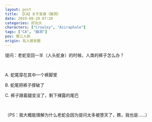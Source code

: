 ```yaml
---
layout: post
title: 【CA】关于变身（脑洞）
date: 2019-08-20 07:20
categories: 好兆头
characters: ["Crowley", "Aziraphale"]
tags: ["CA", "脑洞"]
pov: 第三人称
origin: 名人朋友圈
---
```


提问：老蛇变回一半（人头蛇身）的时候，人类的裤子怎么办？

<br>

A. 蛇尾穿在其中一个裤脚里

B. 蛇尾把裤子撑破了

C. 裤子跟着腿变没了，剩下裸露的尾巴

<br>

（PS：我大概能理解为什么老蛇会因为提问太多被堕天了，瞧，我也是……）
